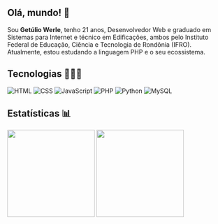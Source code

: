 ## Olá, mundo! 👋

Sou **Getúlio Werle**, tenho 21 anos, Desenvolvedor Web e graduado em Sistemas para Internet e técnico em Edificações, ambos pelo Instituto Federal de Educação, Ciência e Tecnologia de Rondônia (IFRO). Atualmente, estou estudando a linguagem PHP e o seu ecossistema.

## Tecnologias 🧑🏻‍💻

![HTML](https://img.shields.io/badge/HTML5-E34F26?style=for-the-badge&logo=html5&logoColor=white)
![CSS](https://img.shields.io/badge/CSS3-1572B6?style=for-the-badge&logo=css3&logoColor=white)
![JavaScript](https://img.shields.io/badge/JavaScript-F7DF1E?style=for-the-badge&logo=javascript&logoColor=black)
![PHP](https://img.shields.io/badge/PHP-777BB4?style=for-the-badge&logo=php&logoColor=white)
![Python](https://img.shields.io/badge/Python-3776AB?style=for-the-badge&logo=python&logoColor=white)
![MySQL](https://img.shields.io/badge/MySQL-00000F?style=for-the-badge&logo=mysql&logoColor=white)

## Estatísticas 📊

<div>
  <img height="200rem" src="https://github-readme-stats.vercel.app/api?username=getulio-werle&show_icons=true&theme=dracula" alt="">
  <img height="200rem" src="https://github-readme-stats.vercel.app/api/top-langs/?username=getulio-werle&theme=dracula">
</div>
